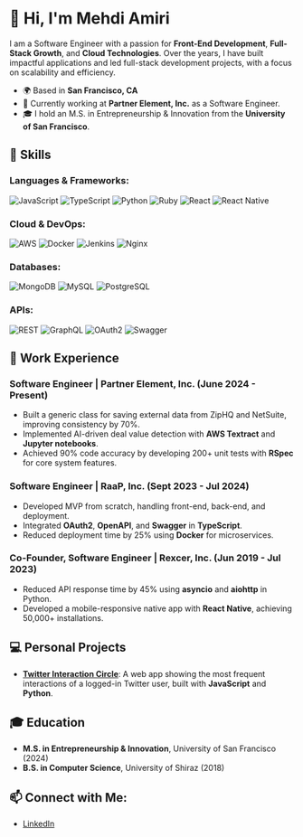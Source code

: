 # 👋 Hi, I'm Mehdi Amiri

I am a Software Engineer with a passion for **Front-End Development**, **Full-Stack Growth**, and **Cloud Technologies**. Over the years, I have built impactful applications and led full-stack development projects, with a focus on scalability and efficiency.

- 🌍 Based in **San Francisco, CA**
- 💼 Currently working at **Partner Element, Inc.** as a Software Engineer.
- 🎓 I hold an M.S. in Entrepreneurship & Innovation from the **University of San Francisco**.

## 🚀 Skills

### Languages & Frameworks:
![JavaScript](https://img.shields.io/badge/-JavaScript-F7DF1E?style=for-the-badge&logo=javascript&logoColor=black)
![TypeScript](https://img.shields.io/badge/-TypeScript-007ACC?style=for-the-badge&logo=typescript&logoColor=white)
![Python](https://img.shields.io/badge/-Python-3776AB?style=for-the-badge&logo=python&logoColor=white)
![Ruby](https://img.shields.io/badge/-Ruby-CC342D?style=for-the-badge&logo=ruby&logoColor=white)
![React](https://img.shields.io/badge/-React-61DAFB?style=for-the-badge&logo=react&logoColor=black)
![React Native](https://img.shields.io/badge/-React_Native-61DAFB?style=for-the-badge&logo=react&logoColor=black)

### Cloud & DevOps:
![AWS](https://img.shields.io/badge/-Amazon_AWS-232F3E?style=for-the-badge&logo=amazonaws&logoColor=white)
![Docker](https://img.shields.io/badge/-Docker-2496ED?style=for-the-badge&logo=docker&logoColor=white)
![Jenkins](https://img.shields.io/badge/-Jenkins-D24939?style=for-the-badge&logo=jenkins&logoColor=white)
![Nginx](https://img.shields.io/badge/-Nginx-269539?style=for-the-badge&logo=nginx&logoColor=white)

### Databases:
![MongoDB](https://img.shields.io/badge/-MongoDB-47A248?style=for-the-badge&logo=mongodb&logoColor=white)
![MySQL](https://img.shields.io/badge/-MySQL-4479A1?style=for-the-badge&logo=mysql&logoColor=white)
![PostgreSQL](https://img.shields.io/badge/-PostgreSQL-336791?style=for-the-badge&logo=postgresql&logoColor=white)

### APIs:
![REST](https://img.shields.io/badge/-REST-02569B?style=for-the-badge&logo=rest&logoColor=white)
![GraphQL](https://img.shields.io/badge/-GraphQL-E10098?style=for-the-badge&logo=graphql&logoColor=white)
![OAuth2](https://img.shields.io/badge/-OAuth2-262261?style=for-the-badge&logo=oauth&logoColor=white)
![Swagger](https://img.shields.io/badge/-Swagger-85EA2D?style=for-the-badge&logo=swagger&logoColor=black)

## 📂 Work Experience

### Software Engineer | **Partner Element, Inc.** (June 2024 - Present)
- Built a generic class for saving external data from ZipHQ and NetSuite, improving consistency by 70%.
- Implemented AI-driven deal value detection with **AWS Textract** and **Jupyter notebooks**.
- Achieved 90% code accuracy by developing 200+ unit tests with **RSpec** for core system features.

### Software Engineer | **RaaP, Inc.** (Sept 2023 - Jul 2024)
- Developed MVP from scratch, handling front-end, back-end, and deployment.
- Integrated **OAuth2**, **OpenAPI**, and **Swagger** in **TypeScript**.
- Reduced deployment time by 25% using **Docker** for microservices.

### Co-Founder, Software Engineer | **Rexcer, Inc.** (Jun 2019 - Jul 2023)
- Reduced API response time by 45% using **asyncio** and **aiohttp** in Python.
- Developed a mobile-responsive native app with **React Native**, achieving 50,000+ installations.

## 💻 Personal Projects

- **[Twitter Interaction Circle](https://github.com/mehdiamiri1440/twitter-itraction-circle)**: A web app showing the most frequent interactions of a logged-in Twitter user, built with **JavaScript** and **Python**.

## 🎓 Education

- **M.S. in Entrepreneurship & Innovation**, University of San Francisco (2024)
- **B.S. in Computer Science**, University of Shiraz (2018)

## 📫 Connect with Me:
- [LinkedIn](https://www.linkedin.com/in/m-mehdi-amiri)

